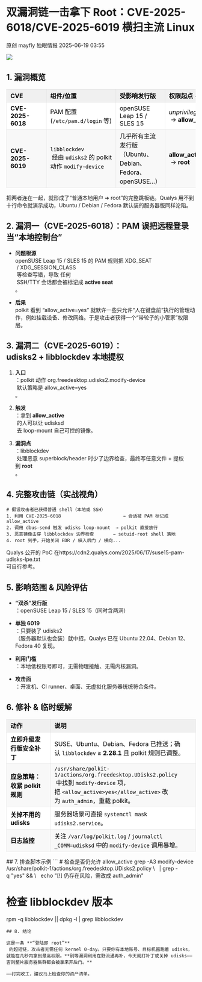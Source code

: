 #  双漏洞链一击拿下 Root：CVE-2025-6018/CVE-2025-6019 横扫主流 Linux  
原创 mayfly  独眼情报   2025-06-19 03:55  
  
![](https://mmbiz.qpic.cn/sz_mmbiz_jpg/KgxDGkACWnScG9HVsjTNvFCqHJWyLSGA0UiaYONn3llzCcQ4EXaprFYmpreQJnlp4GqMvzeibiazGujgC4r5Ubpew/640?wx_fmt=jpeg&from=appmsg "")  
## 1. 漏洞概览  
  
<table><thead><tr><th style="color: rgb(0, 0, 0);font-size: 16px;line-height: 1.5em;letter-spacing: 0em;text-align: left;font-weight: bold;background: none 0% 0% / auto no-repeat scroll padding-box border-box rgb(240, 240, 240);height: auto;border-style: solid;border-width: 1px;border-color: rgba(204, 204, 204, 0.4);border-radius: 0px;padding: 5px 10px;min-width: 85px;"><section><span leaf="">CVE</span></section></th><th style="color: rgb(0, 0, 0);font-size: 16px;line-height: 1.5em;letter-spacing: 0em;text-align: left;font-weight: bold;background: none 0% 0% / auto no-repeat scroll padding-box border-box rgb(240, 240, 240);height: auto;border-style: solid;border-width: 1px;border-color: rgba(204, 204, 204, 0.4);border-radius: 0px;padding: 5px 10px;min-width: 85px;"><section><span leaf="">组件/位置</span></section></th><th style="color: rgb(0, 0, 0);font-size: 16px;line-height: 1.5em;letter-spacing: 0em;text-align: left;font-weight: bold;background: none 0% 0% / auto no-repeat scroll padding-box border-box rgb(240, 240, 240);height: auto;border-style: solid;border-width: 1px;border-color: rgba(204, 204, 204, 0.4);border-radius: 0px;padding: 5px 10px;min-width: 85px;"><section><span leaf="">受影响发行版</span></section></th><th style="color: rgb(0, 0, 0);font-size: 16px;line-height: 1.5em;letter-spacing: 0em;text-align: left;font-weight: bold;background: none 0% 0% / auto no-repeat scroll padding-box border-box rgb(240, 240, 240);height: auto;border-style: solid;border-width: 1px;border-color: rgba(204, 204, 204, 0.4);border-radius: 0px;padding: 5px 10px;min-width: 85px;"><section><span leaf="">权限起点 → 终点</span></section></th></tr></thead><tbody><tr style="color: rgb(0, 0, 0);background-attachment: scroll;background-clip: border-box;background-color: rgb(255, 255, 255);background-image: none;background-origin: padding-box;background-position-x: 0%;background-position-y: 0%;background-repeat: no-repeat;background-size: auto;width: auto;height: auto;"><td style="padding-top: 5px;padding-right: 10px;padding-bottom: 5px;padding-left: 10px;min-width: 85px;border-top-style: solid;border-bottom-style: solid;border-left-style: solid;border-right-style: solid;border-top-width: 1px;border-bottom-width: 1px;border-left-width: 1px;border-right-width: 1px;border-top-color: rgba(204, 204, 204, 0.4);border-bottom-color: rgba(204, 204, 204, 0.4);border-left-color: rgba(204, 204, 204, 0.4);border-right-color: rgba(204, 204, 204, 0.4);border-top-left-radius: 0px;border-top-right-radius: 0px;border-bottom-right-radius: 0px;border-bottom-left-radius: 0px;"><strong style="color: rgb(0, 0, 0);font-weight: bold;background-attachment: scroll;background-clip: border-box;background-color: rgba(0, 0, 0, 0);background-image: none;background-origin: padding-box;background-position-x: 0%;background-position-y: 0%;background-repeat: no-repeat;background-size: auto;width: auto;height: auto;margin-top: 0px;margin-bottom: 0px;margin-left: 0px;margin-right: 0px;padding-top: 0px;padding-bottom: 0px;padding-left: 0px;padding-right: 0px;border-top-style: none;border-bottom-style: none;border-left-style: none;border-right-style: none;border-top-width: 3px;border-bottom-width: 3px;border-left-width: 3px;border-right-width: 3px;border-top-color: rgba(0, 0, 0, 0.4);border-bottom-color: rgba(0, 0, 0, 0.4);border-left-color: rgba(0, 0, 0, 0.4);border-right-color: rgba(0, 0, 0, 0.4);border-top-left-radius: 0px;border-top-right-radius: 0px;border-bottom-right-radius: 0px;border-bottom-left-radius: 0px;"><span leaf="">CVE-2025-6018</span></strong></td><td style="padding-top: 5px;padding-right: 10px;padding-bottom: 5px;padding-left: 10px;min-width: 85px;border-top-style: solid;border-bottom-style: solid;border-left-style: solid;border-right-style: solid;border-top-width: 1px;border-bottom-width: 1px;border-left-width: 1px;border-right-width: 1px;border-top-color: rgba(204, 204, 204, 0.4);border-bottom-color: rgba(204, 204, 204, 0.4);border-left-color: rgba(204, 204, 204, 0.4);border-right-color: rgba(204, 204, 204, 0.4);border-top-left-radius: 0px;border-top-right-radius: 0px;border-bottom-right-radius: 0px;border-bottom-left-radius: 0px;"><section><span leaf="">PAM 配置 (</span><code><span leaf="">/etc/pam.d/login</span></code><span leaf=""> 等)</span></section></td><td style="padding-top: 5px;padding-right: 10px;padding-bottom: 5px;padding-left: 10px;min-width: 85px;border-top-style: solid;border-bottom-style: solid;border-left-style: solid;border-right-style: solid;border-top-width: 1px;border-bottom-width: 1px;border-left-width: 1px;border-right-width: 1px;border-top-color: rgba(204, 204, 204, 0.4);border-bottom-color: rgba(204, 204, 204, 0.4);border-left-color: rgba(204, 204, 204, 0.4);border-right-color: rgba(204, 204, 204, 0.4);border-top-left-radius: 0px;border-top-right-radius: 0px;border-bottom-right-radius: 0px;border-bottom-left-radius: 0px;"><section><span leaf="">openSUSE Leap 15 / SLES 15</span></section></td><td style="padding-top: 5px;padding-right: 10px;padding-bottom: 5px;padding-left: 10px;min-width: 85px;border-top-style: solid;border-bottom-style: solid;border-left-style: solid;border-right-style: solid;border-top-width: 1px;border-bottom-width: 1px;border-left-width: 1px;border-right-width: 1px;border-top-color: rgba(204, 204, 204, 0.4);border-bottom-color: rgba(204, 204, 204, 0.4);border-left-color: rgba(204, 204, 204, 0.4);border-right-color: rgba(204, 204, 204, 0.4);border-top-left-radius: 0px;border-top-right-radius: 0px;border-bottom-right-radius: 0px;border-bottom-left-radius: 0px;"><em style="color: rgb(0, 0, 0);font-style: italic;background-attachment: scroll;background-clip: border-box;background-color: rgba(0, 0, 0, 0);background-image: none;background-origin: padding-box;background-position-x: 0%;background-position-y: 0%;background-repeat: no-repeat;background-size: auto;width: auto;height: auto;margin-top: 0px;margin-bottom: 0px;margin-left: 0px;margin-right: 0px;padding-top: 0px;padding-bottom: 0px;padding-left: 0px;padding-right: 0px;border-top-style: none;border-bottom-style: none;border-left-style: none;border-right-style: none;border-top-width: 3px;border-bottom-width: 3px;border-left-width: 3px;border-right-width: 3px;border-top-color: rgba(0, 0, 0, 0.4);border-bottom-color: rgba(0, 0, 0, 0.4);border-left-color: rgba(0, 0, 0, 0.4);border-right-color: rgba(0, 0, 0, 0.4);border-top-left-radius: 0px;border-top-right-radius: 0px;border-bottom-right-radius: 0px;border-bottom-left-radius: 0px;"><span leaf="">unprivileged</span></em><section><span leaf=""> → </span><strong style="color: rgb(0, 0, 0);font-weight: bold;background-attachment: scroll;background-clip: border-box;background-color: rgba(0, 0, 0, 0);background-image: none;background-origin: padding-box;background-position-x: 0%;background-position-y: 0%;background-repeat: no-repeat;background-size: auto;width: auto;height: auto;margin-top: 0px;margin-bottom: 0px;margin-left: 0px;margin-right: 0px;padding-top: 0px;padding-bottom: 0px;padding-left: 0px;padding-right: 0px;border-top-style: none;border-bottom-style: none;border-left-style: none;border-right-style: none;border-top-width: 3px;border-bottom-width: 3px;border-left-width: 3px;border-right-width: 3px;border-top-color: rgba(0, 0, 0, 0.4);border-bottom-color: rgba(0, 0, 0, 0.4);border-left-color: rgba(0, 0, 0, 0.4);border-right-color: rgba(0, 0, 0, 0.4);border-top-left-radius: 0px;border-top-right-radius: 0px;border-bottom-right-radius: 0px;border-bottom-left-radius: 0px;"><span leaf="">allow_active</span></strong></section></td></tr><tr style="color: rgb(0, 0, 0);background-attachment: scroll;background-clip: border-box;background-color: rgb(248, 248, 248);background-image: none;background-origin: padding-box;background-position-x: 0%;background-position-y: 0%;background-repeat: no-repeat;background-size: auto;width: auto;height: auto;"><td style="padding-top: 5px;padding-right: 10px;padding-bottom: 5px;padding-left: 10px;min-width: 85px;border-top-style: solid;border-bottom-style: solid;border-left-style: solid;border-right-style: solid;border-top-width: 1px;border-bottom-width: 1px;border-left-width: 1px;border-right-width: 1px;border-top-color: rgba(204, 204, 204, 0.4);border-bottom-color: rgba(204, 204, 204, 0.4);border-left-color: rgba(204, 204, 204, 0.4);border-right-color: rgba(204, 204, 204, 0.4);border-top-left-radius: 0px;border-top-right-radius: 0px;border-bottom-right-radius: 0px;border-bottom-left-radius: 0px;"><strong style="color: rgb(0, 0, 0);font-weight: bold;background-attachment: scroll;background-clip: border-box;background-color: rgba(0, 0, 0, 0);background-image: none;background-origin: padding-box;background-position-x: 0%;background-position-y: 0%;background-repeat: no-repeat;background-size: auto;width: auto;height: auto;margin-top: 0px;margin-bottom: 0px;margin-left: 0px;margin-right: 0px;padding-top: 0px;padding-bottom: 0px;padding-left: 0px;padding-right: 0px;border-top-style: none;border-bottom-style: none;border-left-style: none;border-right-style: none;border-top-width: 3px;border-bottom-width: 3px;border-left-width: 3px;border-right-width: 3px;border-top-color: rgba(0, 0, 0, 0.4);border-bottom-color: rgba(0, 0, 0, 0.4);border-left-color: rgba(0, 0, 0, 0.4);border-right-color: rgba(0, 0, 0, 0.4);border-top-left-radius: 0px;border-top-right-radius: 0px;border-bottom-right-radius: 0px;border-bottom-left-radius: 0px;"><span leaf="">CVE-2025-6019</span></strong></td><td style="padding-top: 5px;padding-right: 10px;padding-bottom: 5px;padding-left: 10px;min-width: 85px;border-top-style: solid;border-bottom-style: solid;border-left-style: solid;border-right-style: solid;border-top-width: 1px;border-bottom-width: 1px;border-left-width: 1px;border-right-width: 1px;border-top-color: rgba(204, 204, 204, 0.4);border-bottom-color: rgba(204, 204, 204, 0.4);border-left-color: rgba(204, 204, 204, 0.4);border-right-color: rgba(204, 204, 204, 0.4);border-top-left-radius: 0px;border-top-right-radius: 0px;border-bottom-right-radius: 0px;border-bottom-left-radius: 0px;"><code><span leaf="">libblockdev</span></code><section><span leaf=""> 经由 </span><code><span leaf="">udisks2</span></code><span leaf=""> 的 polkit 动作 </span><code><span leaf="">modify-device</span></code></section></td><td style="padding-top: 5px;padding-right: 10px;padding-bottom: 5px;padding-left: 10px;min-width: 85px;border-top-style: solid;border-bottom-style: solid;border-left-style: solid;border-right-style: solid;border-top-width: 1px;border-bottom-width: 1px;border-left-width: 1px;border-right-width: 1px;border-top-color: rgba(204, 204, 204, 0.4);border-bottom-color: rgba(204, 204, 204, 0.4);border-left-color: rgba(204, 204, 204, 0.4);border-right-color: rgba(204, 204, 204, 0.4);border-top-left-radius: 0px;border-top-right-radius: 0px;border-bottom-right-radius: 0px;border-bottom-left-radius: 0px;"><section><span leaf="">几乎所有主流发行版（Ubuntu、Debian、Fedora、openSUSE…）</span></section></td><td style="padding-top: 5px;padding-right: 10px;padding-bottom: 5px;padding-left: 10px;min-width: 85px;border-top-style: solid;border-bottom-style: solid;border-left-style: solid;border-right-style: solid;border-top-width: 1px;border-bottom-width: 1px;border-left-width: 1px;border-right-width: 1px;border-top-color: rgba(204, 204, 204, 0.4);border-bottom-color: rgba(204, 204, 204, 0.4);border-left-color: rgba(204, 204, 204, 0.4);border-right-color: rgba(204, 204, 204, 0.4);border-top-left-radius: 0px;border-top-right-radius: 0px;border-bottom-right-radius: 0px;border-bottom-left-radius: 0px;"><strong style="color: rgb(0, 0, 0);font-weight: bold;background-attachment: scroll;background-clip: border-box;background-color: rgba(0, 0, 0, 0);background-image: none;background-origin: padding-box;background-position-x: 0%;background-position-y: 0%;background-repeat: no-repeat;background-size: auto;width: auto;height: auto;margin-top: 0px;margin-bottom: 0px;margin-left: 0px;margin-right: 0px;padding-top: 0px;padding-bottom: 0px;padding-left: 0px;padding-right: 0px;border-top-style: none;border-bottom-style: none;border-left-style: none;border-right-style: none;border-top-width: 3px;border-bottom-width: 3px;border-left-width: 3px;border-right-width: 3px;border-top-color: rgba(0, 0, 0, 0.4);border-bottom-color: rgba(0, 0, 0, 0.4);border-left-color: rgba(0, 0, 0, 0.4);border-right-color: rgba(0, 0, 0, 0.4);border-top-left-radius: 0px;border-top-right-radius: 0px;border-bottom-right-radius: 0px;border-bottom-left-radius: 0px;"><span leaf="">allow_active</span></strong><section><span leaf=""> → </span><strong style="color: rgb(0, 0, 0);font-weight: bold;background-attachment: scroll;background-clip: border-box;background-color: rgba(0, 0, 0, 0);background-image: none;background-origin: padding-box;background-position-x: 0%;background-position-y: 0%;background-repeat: no-repeat;background-size: auto;width: auto;height: auto;margin-top: 0px;margin-bottom: 0px;margin-left: 0px;margin-right: 0px;padding-top: 0px;padding-bottom: 0px;padding-left: 0px;padding-right: 0px;border-top-style: none;border-bottom-style: none;border-left-style: none;border-right-style: none;border-top-width: 3px;border-bottom-width: 3px;border-left-width: 3px;border-right-width: 3px;border-top-color: rgba(0, 0, 0, 0.4);border-bottom-color: rgba(0, 0, 0, 0.4);border-left-color: rgba(0, 0, 0, 0.4);border-right-color: rgba(0, 0, 0, 0.4);border-top-left-radius: 0px;border-top-right-radius: 0px;border-bottom-right-radius: 0px;border-bottom-left-radius: 0px;"><span leaf="">root</span></strong></section></td></tr></tbody></table>  
  
把两者连在一起，就形成了“普通本地用户 ➜ root”的完整跳板链。Qualys 用不到十行命令就演示成功，Ubuntu / Debian / Fedora 默认装的服务器版同样沦陷。  
## 2. 漏洞一（CVE-2025-6018）：PAM 误把远程登录当“本地控制台”  
- **问题根源**  
openSUSE Leap 15 / SLES 15 的 PAM 规则把 XDG_SEAT  
 / XDG_SESSION_CLASS  
 等检查写错，导致 任何  
 SSH/TTY 会话都会被标记成 **active seat**  
。  
  
- **后果**  
polkit 看到 “allow_active=yes” 就默许一些只允许“人在键盘前”执行的管理动作，例如挂载设备、修改网络。于是攻击者获得一个“带轮子的小管家”权限层。  
  
## 3. 漏洞二（CVE-2025-6019）：udisks2 + libblockdev 本地提权  
1. **入口**  
：polkit 动作 org.freedesktop.udisks2.modify-device  
 默认策略是 allow_active=yes  
。  
  
1. **触发**  
：拿到 **allow_active**  
 的人可以让 udisksd  
 去 loop-mount 自己可控的镜像。  
  
1. **漏洞点**  
：libblockdev  
 处理恶意 superblock/header 时少了边界检查，最终写任意文件 + 提权到 **root**  
。  
  
## 4. 完整攻击链（实战视角）  
```
# 假设攻击者已获得普通 shell（本地或 SSH）
1. 利用 CVE-2025-6018                       → 会话被 PAM 标记成 allow_active
2. 调用 dbus-send 触发 udisks loop-mount  → polkit 直接放行
3. 恶意镜像击穿 libblockdev 边界检查       → setuid-root shell 落地
4. root 到手，开始关闭 EDR / 植入后门 / 横向...

```  
  
Qualys 公开的 PoC 在https://cdn2.qualys.com/2025/06/17/suse15-pam-udisks-lpe.txt  
可自行参考。  
## 5. 影响范围 & 风险评估  
- **“双杀”发行版**  
：openSUSE Leap 15 / SLES 15（同时含两洞）  
  
- **单独 6019**  
：只要装了 udisks2  
（服务器默认也会装）就中招，Qualys 已在 Ubuntu 22.04、Debian 12、Fedora 40 复现。  
  
- **利用门槛**  
：本地低权账号即可，无需物理接触、无需内核漏洞。  
  
- **攻击面**  
：开发机、CI runner、桌面、无虚拟化服务器统统符合条件。  
  
## 6. 修补 & 临时缓解  
  
<table><thead><tr><th style="color: rgb(0, 0, 0);font-size: 16px;line-height: 1.5em;letter-spacing: 0em;text-align: left;font-weight: bold;background: none 0% 0% / auto no-repeat scroll padding-box border-box rgb(240, 240, 240);height: auto;border-style: solid;border-width: 1px;border-color: rgba(204, 204, 204, 0.4);border-radius: 0px;padding: 5px 10px;min-width: 85px;"><section><span leaf="">动作</span></section></th><th style="color: rgb(0, 0, 0);font-size: 16px;line-height: 1.5em;letter-spacing: 0em;text-align: left;font-weight: bold;background: none 0% 0% / auto no-repeat scroll padding-box border-box rgb(240, 240, 240);height: auto;border-style: solid;border-width: 1px;border-color: rgba(204, 204, 204, 0.4);border-radius: 0px;padding: 5px 10px;min-width: 85px;"><section><span leaf="">说明</span></section></th></tr></thead><tbody><tr style="color: rgb(0, 0, 0);background-attachment: scroll;background-clip: border-box;background-color: rgb(255, 255, 255);background-image: none;background-origin: padding-box;background-position-x: 0%;background-position-y: 0%;background-repeat: no-repeat;background-size: auto;width: auto;height: auto;"><td style="padding-top: 5px;padding-right: 10px;padding-bottom: 5px;padding-left: 10px;min-width: 85px;border-top-style: solid;border-bottom-style: solid;border-left-style: solid;border-right-style: solid;border-top-width: 1px;border-bottom-width: 1px;border-left-width: 1px;border-right-width: 1px;border-top-color: rgba(204, 204, 204, 0.4);border-bottom-color: rgba(204, 204, 204, 0.4);border-left-color: rgba(204, 204, 204, 0.4);border-right-color: rgba(204, 204, 204, 0.4);border-top-left-radius: 0px;border-top-right-radius: 0px;border-bottom-right-radius: 0px;border-bottom-left-radius: 0px;"><strong style="color: rgb(0, 0, 0);font-weight: bold;background-attachment: scroll;background-clip: border-box;background-color: rgba(0, 0, 0, 0);background-image: none;background-origin: padding-box;background-position-x: 0%;background-position-y: 0%;background-repeat: no-repeat;background-size: auto;width: auto;height: auto;margin-top: 0px;margin-bottom: 0px;margin-left: 0px;margin-right: 0px;padding-top: 0px;padding-bottom: 0px;padding-left: 0px;padding-right: 0px;border-top-style: none;border-bottom-style: none;border-left-style: none;border-right-style: none;border-top-width: 3px;border-bottom-width: 3px;border-left-width: 3px;border-right-width: 3px;border-top-color: rgba(0, 0, 0, 0.4);border-bottom-color: rgba(0, 0, 0, 0.4);border-left-color: rgba(0, 0, 0, 0.4);border-right-color: rgba(0, 0, 0, 0.4);border-top-left-radius: 0px;border-top-right-radius: 0px;border-bottom-right-radius: 0px;border-bottom-left-radius: 0px;"><span leaf="">立即升级发行版安全补丁</span></strong></td><td style="padding-top: 5px;padding-right: 10px;padding-bottom: 5px;padding-left: 10px;min-width: 85px;border-top-style: solid;border-bottom-style: solid;border-left-style: solid;border-right-style: solid;border-top-width: 1px;border-bottom-width: 1px;border-left-width: 1px;border-right-width: 1px;border-top-color: rgba(204, 204, 204, 0.4);border-bottom-color: rgba(204, 204, 204, 0.4);border-left-color: rgba(204, 204, 204, 0.4);border-right-color: rgba(204, 204, 204, 0.4);border-top-left-radius: 0px;border-top-right-radius: 0px;border-bottom-right-radius: 0px;border-bottom-left-radius: 0px;"><section><span leaf="">SUSE、Ubuntu、Debian、Fedora 已推送；确认 </span><code><span leaf="">libblockdev</span></code><span leaf=""> ≥ </span><strong style="color: rgb(0, 0, 0);font-weight: bold;background-attachment: scroll;background-clip: border-box;background-color: rgba(0, 0, 0, 0);background-image: none;background-origin: padding-box;background-position-x: 0%;background-position-y: 0%;background-repeat: no-repeat;background-size: auto;width: auto;height: auto;margin-top: 0px;margin-bottom: 0px;margin-left: 0px;margin-right: 0px;padding-top: 0px;padding-bottom: 0px;padding-left: 0px;padding-right: 0px;border-top-style: none;border-bottom-style: none;border-left-style: none;border-right-style: none;border-top-width: 3px;border-bottom-width: 3px;border-left-width: 3px;border-right-width: 3px;border-top-color: rgba(0, 0, 0, 0.4);border-bottom-color: rgba(0, 0, 0, 0.4);border-left-color: rgba(0, 0, 0, 0.4);border-right-color: rgba(0, 0, 0, 0.4);border-top-left-radius: 0px;border-top-right-radius: 0px;border-bottom-right-radius: 0px;border-bottom-left-radius: 0px;"><span leaf="">2.28.1</span></strong><span leaf=""> 且 polkit 规则已调整。</span></section></td></tr><tr style="color: rgb(0, 0, 0);background-attachment: scroll;background-clip: border-box;background-color: rgb(248, 248, 248);background-image: none;background-origin: padding-box;background-position-x: 0%;background-position-y: 0%;background-repeat: no-repeat;background-size: auto;width: auto;height: auto;"><td style="padding-top: 5px;padding-right: 10px;padding-bottom: 5px;padding-left: 10px;min-width: 85px;border-top-style: solid;border-bottom-style: solid;border-left-style: solid;border-right-style: solid;border-top-width: 1px;border-bottom-width: 1px;border-left-width: 1px;border-right-width: 1px;border-top-color: rgba(204, 204, 204, 0.4);border-bottom-color: rgba(204, 204, 204, 0.4);border-left-color: rgba(204, 204, 204, 0.4);border-right-color: rgba(204, 204, 204, 0.4);border-top-left-radius: 0px;border-top-right-radius: 0px;border-bottom-right-radius: 0px;border-bottom-left-radius: 0px;"><strong style="color: rgb(0, 0, 0);font-weight: bold;background-attachment: scroll;background-clip: border-box;background-color: rgba(0, 0, 0, 0);background-image: none;background-origin: padding-box;background-position-x: 0%;background-position-y: 0%;background-repeat: no-repeat;background-size: auto;width: auto;height: auto;margin-top: 0px;margin-bottom: 0px;margin-left: 0px;margin-right: 0px;padding-top: 0px;padding-bottom: 0px;padding-left: 0px;padding-right: 0px;border-top-style: none;border-bottom-style: none;border-left-style: none;border-right-style: none;border-top-width: 3px;border-bottom-width: 3px;border-left-width: 3px;border-right-width: 3px;border-top-color: rgba(0, 0, 0, 0.4);border-bottom-color: rgba(0, 0, 0, 0.4);border-left-color: rgba(0, 0, 0, 0.4);border-right-color: rgba(0, 0, 0, 0.4);border-top-left-radius: 0px;border-top-right-radius: 0px;border-bottom-right-radius: 0px;border-bottom-left-radius: 0px;"><span leaf="">应急策略：收紧 polkit 规则</span></strong></td><td style="padding-top: 5px;padding-right: 10px;padding-bottom: 5px;padding-left: 10px;min-width: 85px;border-top-style: solid;border-bottom-style: solid;border-left-style: solid;border-right-style: solid;border-top-width: 1px;border-bottom-width: 1px;border-left-width: 1px;border-right-width: 1px;border-top-color: rgba(204, 204, 204, 0.4);border-bottom-color: rgba(204, 204, 204, 0.4);border-left-color: rgba(204, 204, 204, 0.4);border-right-color: rgba(204, 204, 204, 0.4);border-top-left-radius: 0px;border-top-right-radius: 0px;border-bottom-right-radius: 0px;border-bottom-left-radius: 0px;"><code><span leaf="">/usr/share/polkit-1/actions/org.freedesktop.UDisks2.policy</span></code><section><span leaf=""> 中找到 </span><code><span leaf="">modify-device</span></code><span leaf=""> 项，把 </span><code><span leaf="">&lt;allow_active&gt;yes&lt;/allow_active&gt;</span></code><span leaf=""> 改为 </span><code><span leaf="">auth_admin</span></code><span leaf="">，重载 polkit。</span></section></td></tr><tr style="color: rgb(0, 0, 0);background-attachment: scroll;background-clip: border-box;background-color: rgb(255, 255, 255);background-image: none;background-origin: padding-box;background-position-x: 0%;background-position-y: 0%;background-repeat: no-repeat;background-size: auto;width: auto;height: auto;"><td style="padding-top: 5px;padding-right: 10px;padding-bottom: 5px;padding-left: 10px;min-width: 85px;border-top-style: solid;border-bottom-style: solid;border-left-style: solid;border-right-style: solid;border-top-width: 1px;border-bottom-width: 1px;border-left-width: 1px;border-right-width: 1px;border-top-color: rgba(204, 204, 204, 0.4);border-bottom-color: rgba(204, 204, 204, 0.4);border-left-color: rgba(204, 204, 204, 0.4);border-right-color: rgba(204, 204, 204, 0.4);border-top-left-radius: 0px;border-top-right-radius: 0px;border-bottom-right-radius: 0px;border-bottom-left-radius: 0px;"><strong style="color: rgb(0, 0, 0);font-weight: bold;background-attachment: scroll;background-clip: border-box;background-color: rgba(0, 0, 0, 0);background-image: none;background-origin: padding-box;background-position-x: 0%;background-position-y: 0%;background-repeat: no-repeat;background-size: auto;width: auto;height: auto;margin-top: 0px;margin-bottom: 0px;margin-left: 0px;margin-right: 0px;padding-top: 0px;padding-bottom: 0px;padding-left: 0px;padding-right: 0px;border-top-style: none;border-bottom-style: none;border-left-style: none;border-right-style: none;border-top-width: 3px;border-bottom-width: 3px;border-left-width: 3px;border-right-width: 3px;border-top-color: rgba(0, 0, 0, 0.4);border-bottom-color: rgba(0, 0, 0, 0.4);border-left-color: rgba(0, 0, 0, 0.4);border-right-color: rgba(0, 0, 0, 0.4);border-top-left-radius: 0px;border-top-right-radius: 0px;border-bottom-right-radius: 0px;border-bottom-left-radius: 0px;"><span leaf="">关掉不用的 udisks</span></strong></td><td style="padding-top: 5px;padding-right: 10px;padding-bottom: 5px;padding-left: 10px;min-width: 85px;border-top-style: solid;border-bottom-style: solid;border-left-style: solid;border-right-style: solid;border-top-width: 1px;border-bottom-width: 1px;border-left-width: 1px;border-right-width: 1px;border-top-color: rgba(204, 204, 204, 0.4);border-bottom-color: rgba(204, 204, 204, 0.4);border-left-color: rgba(204, 204, 204, 0.4);border-right-color: rgba(204, 204, 204, 0.4);border-top-left-radius: 0px;border-top-right-radius: 0px;border-bottom-right-radius: 0px;border-bottom-left-radius: 0px;"><section><span leaf="">服务器场景可直接 </span><code><span leaf="">systemctl mask udisks2.service</span></code><span leaf="">。</span></section></td></tr><tr style="color: rgb(0, 0, 0);background-attachment: scroll;background-clip: border-box;background-color: rgb(248, 248, 248);background-image: none;background-origin: padding-box;background-position-x: 0%;background-position-y: 0%;background-repeat: no-repeat;background-size: auto;width: auto;height: auto;"><td style="padding-top: 5px;padding-right: 10px;padding-bottom: 5px;padding-left: 10px;min-width: 85px;border-top-style: solid;border-bottom-style: solid;border-left-style: solid;border-right-style: solid;border-top-width: 1px;border-bottom-width: 1px;border-left-width: 1px;border-right-width: 1px;border-top-color: rgba(204, 204, 204, 0.4);border-bottom-color: rgba(204, 204, 204, 0.4);border-left-color: rgba(204, 204, 204, 0.4);border-right-color: rgba(204, 204, 204, 0.4);border-top-left-radius: 0px;border-top-right-radius: 0px;border-bottom-right-radius: 0px;border-bottom-left-radius: 0px;"><strong style="color: rgb(0, 0, 0);font-weight: bold;background-attachment: scroll;background-clip: border-box;background-color: rgba(0, 0, 0, 0);background-image: none;background-origin: padding-box;background-position-x: 0%;background-position-y: 0%;background-repeat: no-repeat;background-size: auto;width: auto;height: auto;margin-top: 0px;margin-bottom: 0px;margin-left: 0px;margin-right: 0px;padding-top: 0px;padding-bottom: 0px;padding-left: 0px;padding-right: 0px;border-top-style: none;border-bottom-style: none;border-left-style: none;border-right-style: none;border-top-width: 3px;border-bottom-width: 3px;border-left-width: 3px;border-right-width: 3px;border-top-color: rgba(0, 0, 0, 0.4);border-bottom-color: rgba(0, 0, 0, 0.4);border-left-color: rgba(0, 0, 0, 0.4);border-right-color: rgba(0, 0, 0, 0.4);border-top-left-radius: 0px;border-top-right-radius: 0px;border-bottom-right-radius: 0px;border-bottom-left-radius: 0px;"><span leaf="">日志监控</span></strong></td><td style="padding-top: 5px;padding-right: 10px;padding-bottom: 5px;padding-left: 10px;min-width: 85px;border-top-style: solid;border-bottom-style: solid;border-left-style: solid;border-right-style: solid;border-top-width: 1px;border-bottom-width: 1px;border-left-width: 1px;border-right-width: 1px;border-top-color: rgba(204, 204, 204, 0.4);border-bottom-color: rgba(204, 204, 204, 0.4);border-left-color: rgba(204, 204, 204, 0.4);border-right-color: rgba(204, 204, 204, 0.4);border-top-left-radius: 0px;border-top-right-radius: 0px;border-bottom-right-radius: 0px;border-bottom-left-radius: 0px;"><section><span leaf="">关注 </span><code><span leaf="">/var/log/polkit.log</span></code><span leaf=""> / </span><code><span leaf="">journalctl _COMM=udisksd</span></code><span leaf=""> 中的 </span><code><span leaf="">modify-device</span></code><span leaf=""> 调用暴增。</span></section></td></tr></tbody></table>  
## 7. 排查脚本示例  
```
# 检查是否仍允许 allow_active
grep -A3 modify-device /usr/share/polkit-1/actions/org.freedesktop.UDisks2.policy \
  | grep -q "<allow_active>yes</allow_active>" && \
  echo "[!] 仍存在风险，需改成 auth_admin"

# 检查 libblockdev 版本
rpm -q libblockdev || dpkg -l | grep libblockdev

```  
## 8. 结论  
  
这是一条 **“登陆即 root”**  
 的超短链，攻击者无需任何 kernel 0-day。只要你有本地账号、目标机器跑着 udisks，就能在几秒内拿到最高权限。**别等漏洞利用在野流通再补，今天就打补丁或关掉 udisks——否则整片服务器集群都会被拿来开后门。**  
  
——打完收工，建议马上检查你的资产清单。  
  
  
